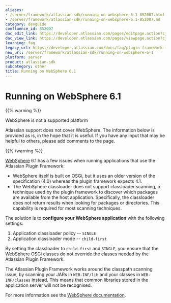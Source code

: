 ```yaml
---
aliases:
- /server/framework/atlassian-sdk/running-on-websphere-6.1-852007.html
- /server/framework/atlassian-sdk/running-on-websphere-6.1-852007.md
category: devguide
confluence_id: 852007
dac_edit_link: https://developer.atlassian.com/pages/editpage.action?cjm=wozere&pageId=852007
dac_view_link: https://developer.atlassian.com/pages/viewpage.action?cjm=wozere&pageId=852007
learning: faq
legacy_url: https://developer.atlassian.com/docs/faq/plugin-framework-faq/running-on-websphere-6-1
new_url: /server/framework/atlassian-sdk/running-on-websphere-6-1
platform: server
product: atlassian-sdk
subcategory: other
title: Running on WebSphere 6.1
---
```

# Running on WebSphere 6.1

{{% warning %}}

WebSphere is not a supported platform

Atlassian support does not cover WebSphere. The information below is provided as is, in the hope that it is useful. If you have any input that may be helpful to others, please add comments to the page.

{{% /warning %}}

<a href="http://www-01.ibm.com/software/webservers/appserv/was/" class="external-link">WebSphere</a> 6.1 has a few issues when running applications that use the Atlassian Plugin Framework:

-   WebSphere itself is built on OSGi, but it uses an older version of the specification (4.0) whereas the plugin framework expects 4.1.
-   The WebSphere classloader does not support classloader scanning, a technique used by the plugin framework to discover which packages are available from the host application. Specifically, the classloader does not return results when looking for packages or directories. This capability is required for most scanning techniques.

The solution is to **configure your WebSphere application** with the following settings:

1.  Application classloader policy -- `SINGLE`
2.  Application classloader mode -- `child-first`

By setting the classloader to `child-first` and `SINGLE`, you ensure that the WebSphere OSGi classes do not override the classes needed by the Atlassian Plugin Framework.

The Atlassian Plugin Framework works around the classpath scanning issue, by scanning your JARs in `WEB-INF/lib` and your classes in `WEB-INF/classes` instead. This means that common libraries stored in the application server will not be recognised.

For more information see the <a href="http://publib.boulder.ibm.com/infocenter/iseries/v5r4/index.jsp?topic=/rzatz/51/program/clsadmcns.htm" class="external-link">WebSphere documentation</a>.
































